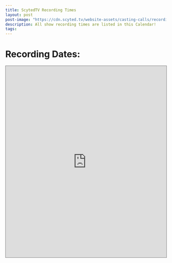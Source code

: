 ```yaml
---
title: ScytedTV Recording Times
layout: post
post-image: "https://cdn.scyted.tv/website-assets/casting-calls/recording-times.jpg"
description: All show recording times are listed in this Calendar!
tags:
---
```


# Recording Dates:

<iframe src="https://calendar.google.com/calendar/embed?height=600&wkst=1&bgcolor=%237CB342&ctz=America%2FEdmonton&showNav=0&showTitle=0&showDate=1&showPrint=0&showTabs=0&showCalendars=0&showTz=0&src=YzViN2VmMGQyMGNmMjVkMjlhNjA5YmQ3Mzc2NjlkNzc1MDUzMzNmOGIwMTY3MWUzZWRiMDIwNzdiYzcxNjIxOUBncm91cC5jYWxlbmRhci5nb29nbGUuY29t&color=%237CB342" style="border:solid 1px #777" width="100%" height="600" frameborder="0" scrolling="no"></iframe>